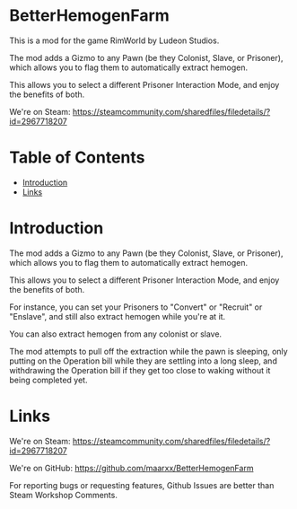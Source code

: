 # BetterHemogenFarm

This is a mod for the game RimWorld by Ludeon Studios.

The mod adds a Gizmo to any Pawn (be they Colonist, Slave, or Prisoner), which allows you to flag them to automatically extract hemogen.

This allows you to select a different Prisoner Interaction Mode, and enjoy the benefits of both.

We're on Steam: https://steamcommunity.com/sharedfiles/filedetails/?id=2967718207

# Table of Contents

* [Introduction](#introduction)
* [Links](#links)

# Introduction

The mod adds a Gizmo to any Pawn (be they Colonist, Slave, or Prisoner), which allows you to flag them to automatically extract hemogen.

This allows you to select a different Prisoner Interaction Mode, and enjoy the benefits of both.

For instance, you can set your Prisoners to "Convert" or "Recruit" or "Enslave", and still also extract hemogen while you're at it.

You can also extract hemogen from any colonist or slave.

The mod attempts to pull off the extraction while the pawn is sleeping, only putting on the Operation bill while they are settling into a long sleep, and withdrawing the Operation bill if they get too close to waking without it being completed yet.

# Links

We're on Steam: https://steamcommunity.com/sharedfiles/filedetails/?id=2967718207

We're on GitHub: https://github.com/maarxx/BetterHemogenFarm

For reporting bugs or requesting features, Github Issues are better than Steam Workshop Comments.
